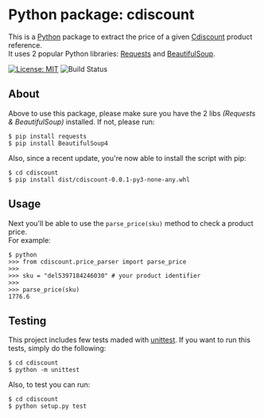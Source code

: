 # Python package: cdiscount

This is a [Python](https://www.python.org/) package to extract the price of a given [Cdiscount](https://www.cdiscount.com/) product reference.<br />
It uses 2 popular Python libraries: [Requests](https://requests.readthedocs.io/en/master/) and [BeautifulSoup](https://www.crummy.com/software/BeautifulSoup/bs4/doc/#installing-beautiful-soup).

[![License: MIT](https://img.shields.io/badge/License-MIT-yellow.svg)](https://opensource.org/licenses/MIT)
![Build Status](https://img.shields.io/pypi/wheel/requests.svg)


## About

Above to use this package, please make sure you have the 2 libs *(Requests & BeautifulSoup)* installed. If not, please run:

```
$ pip install requests
$ pip install BeautifulSoup4
```

Also, since a recent update, you're now able to install the script with pip:

```
$ cd cdiscount
$ pip install dist/cdiscount-0.0.1-py3-none-any.whl   
```

## Usage

Next you'll be able to use the `parse_price(sku)` method to check a product price.<br />
For example:

```
$ python
>>> from cdiscount.price_parser import parse_price
>>> 
>>> sku = "del5397184246030" # your product identifier
>>> 
>>> parse_price(sku)
1776.6
```

## Testing

This project includes few tests maded with [unittest](https://docs.python.org/fr/3/library/unittest.html). If you want to run this tests, simply do the following:

```
$ cd cdiscount
$ python -m unittest
```

Also, to test you can run:

```
$ cd cdiscount
$ python setup.py test
```